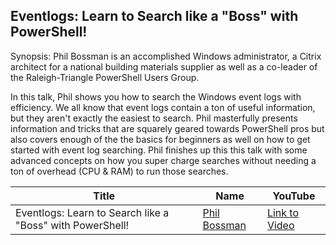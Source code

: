 ## Eventlogs: Learn to Search like a "Boss" with PowerShell!

Synopsis:
Phil Bossman is an accomplished Windows administrator, a Citrix architect for a national building materials supplier as well as a co-leader of the Raleigh-Triangle PowerShell Users Group.

In this talk, Phil shows you how to search the Windows event logs with efficiency. We all know that event logs contain a ton of useful information, but they aren't exactly the easiest to search. Phil masterfully presents information and tricks that are squarely geared towards PowerShell pros but also covers enough of the the basics for beginners as well on how to get started with event log searching. Phil finishes up this this talk with some advanced concepts on how you super charge searches without needing a ton of overhead (CPU & RAM) to run those searches.

Title                                                                   | Name                                                 | YouTube
----------------------------------------------------------------------- | ---------------------------------------------------- | --------------------------------------
Eventlogs: Learn to Search like a "Boss" with PowerShell!                          | [Phil Bossman](http://schlauge.com/) | [Link to Video](https://www.youtube.com/watch?v=vhhXipqC6Do)
